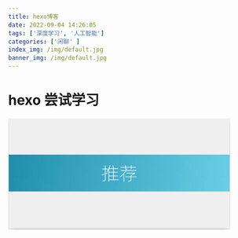 ```yaml
---
title: hexo博客
date: 2022-09-04 14:26:05
tags: ['深度学习', '人工智能']
categories: ['闲聊' ]
index_img: /img/default.jpg
banner_img: /img/default.jpg
---
```


# hexo 尝试学习

![1662298260751](img/你好/try.png)